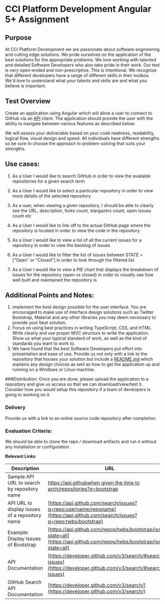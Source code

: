 # CCI Platform Development Angular 5+ Assignment

## Purpose
At CCI Platform Development  we are passionate about software engineering and cutting edge solutions. We pride ourselves on 
the application of the best solutions for the appropriate problems. We love working with talented and detailed Software 
Developers who also take pride in their work. Our test is very open-ended and non-prescriptive. This is intentional. We 
recognise that different developers have a range of different skills in their toolbox. We'd love to understand what your
talents and skills are and what you believe is important.

## Test Overview

Create an application using Angular which will allow a user to connect to GitHub via an [API](https://docs.github.com/en/rest) client. The application should 
provide the user with the ability to navigate between various features as described below.
 
We will assess your deliverable based on your code neatness, readability, logical flow, visual design and speed. 
All individuals have different strengths so be sure to choose the approach to problem-solving that suits your strengths.

## Use cases:

1. As a User I would like to search GitHub in order to view the available repositories for a given search term

2. As a User I would like to select a particular repository in order to view more details of the selected repository

3. As a user, when viewing a given repository, I should be able to clearly see the URL, description, forks count, stargazers count, open issues count etc

4. As a User I would like to link off to the actual GitHub page where the repository is located in order to view the code in the repository

5. As a User I would like to view a list of all the current issues for a repository in order to view the backlog of issues

6. As a User I would like to filter the list of issues between STATE = ["Open" or "Closed"] in order to look through the filtered list

7. As a User I would like to view a PIE chart that displays the breakdown of issues for the repository (open vs closed) in order to visually see how well built and maintained the repository is



## Additional Points and Notes:

1. Implement the best design possible for the user interface. You are encouraged to make use of interface design solutions 
such as Twitter Bootstrap, Material and any other libraries you may deem necessary to provide your best solution. 
2. Focus on using best practices in writing TypeScript, CSS, and HTML. Write clearly and use proper MVC structure to write 
the application. Show us what your typical standard of work, as well as the kind of standards you want to work to.
3. We have found that the best Software Developers put effort into presentation and ease of use. Provide us not only with a link 
to the repository that houses your solution but include a [README.md](https://en.wikipedia.org/wiki/README) which explains any design choices as well as how to get 
the application up and running on a Windows or Linux machine.



###Distribution:
Once you are done, please upload the application to a repository and give us access so that we can download/view/test it.
Consider how you would setup this repository if a team of developers is going to working on it.

### Delivery
Provide us with a link to an online source code repository after completion.

### Evaluation Criteria:
We should be able to clone the repo / download artifacts and run it without any installation or configuration.

**Relevant Links**

| **Description** | **URL** |
| --- | --- |
| Sample API URL to search by repository name | [https://api.githubwhen given the time to arch/repositories?q=bootstrap](https://api.github.com/search/repositories?q=bootstrap) |
| API URL to display issues of a repository name | [https://api.github.com/search/issues?q=repo:username/reponame](https://api.github.com/search/issues?q=repo:twbs/bootstrap) |
| Example: Display Issues of Bootstrap | [https://api.github.com/repos/twbs/bootstrap/issues?state=all](https://api.github.com/repos/twbs/bootstrap/issues?state=all) |
| API Documentation | [https://developer.github.com/v3/search/#search-issues](https://developer.github.com/v3/search/#search-issues) |
| GItHub Search API Documentation | [https://developer.github.com/v3/search/](https://developer.github.com/v3/search/) |

